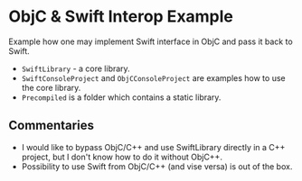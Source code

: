# ObjC & Swift Interop Example

Example how one may implement Swift interface in ObjC and pass it back to Swift.

* `SwiftLibrary` - a core library.
* `SwiftConsoleProject` and `ObjCConsoleProject` are examples how to use the core library.
* `Precompiled` is a folder which contains a static library.

## Commentaries

- I would like to bypass ObjC/C++ and use SwiftLibrary directly in a C++ project, but I don't know how to do it without ObjC++.
- Possibility to use Swift from ObjC/C++ (and vise versa) is out of the box.
